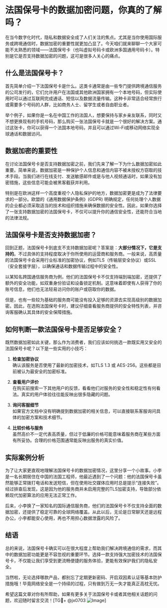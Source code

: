 # 法国保号卡的数据加密问题，你真的了解吗？

在当今数字化时代，隐私和数据安全成了人们关注的焦点。尤其是当你使用国际服务或跨境通信时，数据加密的重要性就更加凸显了。今天咱们就来聊聊一个大家可能不太熟悉的领域——法国保号卡（也叫虚拟号码卡或欧洲多国通用号码卡）。特别是它是否支持数据加密的问题，这可是很多人关心的痛点。

## 什么是法国保号卡？

首先简单介绍一下法国保号卡是什么。这类卡通常是由一些专门提供跨境通信服务的公司发行的，它们允许用户在法国或其他欧洲国家拥有一个本地号码，但实际使用时可以通过互联网完成通话、短信以及数据流量传输。这种卡非常适合经常旅行或需要多个号码的人群，比如商务人士、留学生或者自由职业者。

举个例子，如果你是一名在中国工作的法国人，想要保持与家乡亲友联系，同时又不想更换现有的手机号码，那么购买一张法国保号卡就是一个很好的解决方案。通过这张卡，你可以获得一个法国本地号码，并且可以通过Wi-Fi或移动网络实现全球通话和数据访问。

## 数据加密的重要性

在讨论法国保号卡是否支持数据加密之前，我们先来了解一下为什么数据加密如此重要。简单来说，数据加密是一种保护个人信息和通信内容不被未授权方窃取的技术手段。当我们进行在线支付、发送敏感邮件或是与他人视频通话时，如果没有加密措施，这些信息可能会被黑客截获并利用。

特别是在欧洲这样一个高度重视个人隐私保护的地方，数据加密更是成为了法律要求的一部分。欧盟的《通用数据保护条例》(GDPR) 明确规定，任何处理个人数据的企业都必须采取适当的技术和组织措施来确保数据的安全性。因此，如果你选择了一张支持数据加密的法国保号卡，不仅可以提升你的通信安全性，还能符合当地的法律法规。

## 法国保号卡是否支持数据加密？

回到正题，法国保号卡到底支不支持数据加密呢？答案是：**大部分情况下，它是支持的**。不过具体的支持程度取决于你所使用的运营商和服务商。一般来说，高质量的法国保号卡会采用行业标准的加密协议，例如TLS（传输层安全协议）或SSL（安全套接字层），以确保通话和数据传输过程中的安全性。

以某知名跨国通信服务商为例，他们的法国保号卡不仅支持端到端加密，还提供了额外的安全功能，如双重身份验证和设备锁定机制。这意味着即使有人获得了你的账号信息，他们也无法轻易访问你的账户或窃取你的数据。

但是，也有一些较为基础的服务商可能没有投入足够的资源去实现高级别的数据加密。因此，在选购法国保号卡时，建议仔细查看服务商提供的安全特性列表，并咨询客服确认其具体的安全保障措施。

## 如何判断一款法国保号卡是否足够安全？

既然数据加密如此关键，那么作为消费者，我们应该如何挑选一款既实用又安全的法国保号卡呢？以下是一些实用的小技巧：

1. **检查加密协议**  
   确认该服务是否使用了最新的加密技术，如TLS 1.3 或 AES-256。这些都是目前被认为最安全的加密标准。

2. **查看用户评价**  
   在购买前搜索一下其他用户的反馈，看看他们对服务的安全性和稳定性有何看法。真实的用户体验往往能反映出很多隐藏的问题。

3. **询问客服细节**  
   如果官方文档中没有明确提到数据加密的相关信息，可以直接联系客服询问具体的加密方案和技术细节。

4. **比较价格与服务**  
   虽然高价不一定代表高质量，但过于低廉的价格可能意味着服务商在某些方面有所妥协。合理的价格范围通常能反映出服务的真实价值。

## 实际案例分析

为了让大家更直观地理解法国保号卡的数据加密情况，这里分享一个小故事。小李是一名长期居住在中国的法国工程师，他最近遇到了一个问题：他的法国保号卡虽然能够正常拨打电话和发送短信，但在使用社交媒体应用时总是提示“连接失败”。经过排查后发现，这是因为他的服务商并未启用完整的TLS加密支持，导致部分依赖现代加密算法的应用无法正常工作。

后来，小李换了一家知名的国际通信服务商，他们的法国保号卡不仅支持全面的数据加密，还提供了稳定可靠的全球网络覆盖。从此以后，无论是日常聊天还是远程办公，小李都能安心使用，再也不用担心数据泄露的风险了。

## 结语

总的来说，法国保号卡确实可以在很大程度上帮助我们解决跨境通信的需求，而其中的数据加密功能更是不容忽视的重要环节。选择一款支持强大加密技术的法国保号卡，不仅能让我们享受到更流畅便捷的服务体验，更能有效保护我们的隐私安全。

当然啦，无论选择哪款产品，都别忘了定期更新密码、开启双因素认证等基本防护措施哦！毕竟网络安全是一个持续的过程，只有做到万无一失才能真正高枕无忧。

希望这篇文章对你有所帮助，如果有更多关于法国保号卡或者其他相关话题的问题，欢迎随时留言交流！[TG💪+ @jx0703 ![Image](https://github.com/user-attachments/assets/dbca1d08-cadb-493c-b0ec-ad6f7a83f270)]